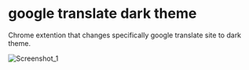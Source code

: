 # google translate dark theme
Chrome extention that changes specifically google translate site to dark theme.

![Screenshot_1](https://github.com/dot-fot/google-translate-dark-theme/assets/117750856/49b24976-9e17-4c86-bd98-3f382d380ee7)

